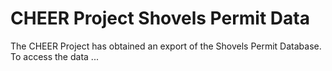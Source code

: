 # CHEER Project Shovels Permit Data

The CHEER Project has obtained an export of the Shovels Permit Database.  To access the data ...
